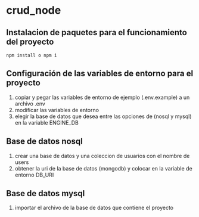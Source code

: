 # crud_node
## Instalacion de paquetes para el funcionamiento del proyecto
```
npm install o npm i
```
## Configuración de las variables de entorno para el proyecto
1. copiar y pegar las variables de entorno de ejemplo (.env.example) a un archivo .env
2. modificar las variables de entorno
3. elegir la base de datos que desea entre las opciones de (nosql y mysql) en la variable ENGINE_DB

## Base de datos nosql
1. crear una base de datos y una coleccion de usuarios con el nombre de users
2. obtener la uri de la base de datos (mongodb) y colocar en la variable de entorno DB_URI

## Base de datos mysql
1. importar el archivo de la base de datos que contiene el proyecto

